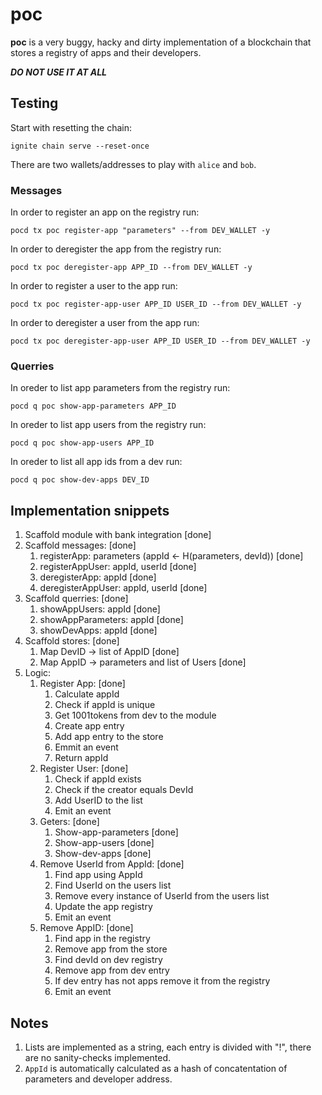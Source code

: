 # poc
**poc** is a very buggy, hacky and dirty implementation of a blockchain that stores a registry of apps and their developers.

***DO NOT USE IT AT ALL***

## Testing
Start with resetting the chain:
```
ignite chain serve --reset-once
```

There are two wallets/addresses to play with `alice` and `bob`.

### Messages
In order to register an app on the registry run:
```
pocd tx poc register-app "parameters" --from DEV_WALLET -y
```

In order to deregister the app from the registry run:
```
pocd tx poc deregister-app APP_ID --from DEV_WALLET -y
```

In order to register a user to the app run:
```
pocd tx poc register-app-user APP_ID USER_ID --from DEV_WALLET -y
```

In order to deregister a user from the app run:
```
pocd tx poc deregister-app-user APP_ID USER_ID --from DEV_WALLET -y
```

### Querries
In oreder to list app parameters from the registry run:
```
pocd q poc show-app-parameters APP_ID
```

In oreder to list app users from the registry run:
```
pocd q poc show-app-users APP_ID
```

In oreder to list all app ids from a dev run:
```
pocd q poc show-dev-apps DEV_ID
```

## Implementation snippets
1. Scaffold module with bank integration [done]
2. Scaffold messages: [done]
    1. registerApp: parameters (appId <- H(parameters, devId)) [done] 
    2. registerAppUser: appId, userId [done]
    3. deregisterApp: appId [done]
    4. deregisterAppUser: appId, userId [done]
3. Scaffold querries: [done]
    1. showAppUsers: appId [done]
    2. showAppParameters: appId [done]
    3. showDevApps: appId [done]
3. Scaffold stores: [done]
    1. Map DevID -> list of AppID [done]
    2. Map AppID -> parameters and list of Users [done]
4. Logic:
    1. Register App: [done]
        1. Calculate appId
        2. Check if appId is unique
        3. Get 1001tokens from dev to the module
        4. Create app entry
        5. Add app entry to the store
        6. Emmit an event
        7. Return appId
    2. Register User: [done]
        1. Check if appId exists
        2. Check if the creator equals DevId
        3. Add UserID to the list
        4. Emit an event
    3. Geters: [done]
        1. Show-app-parameters [done]
        2. Show-app-users [done]
        3. Show-dev-apps [done]
    4. Remove UserId from AppId: [done]
        1. Find app using AppId
        2. Find UserId on the users list
        3. Remove every instance of UserId from the users list
        4. Update the app registry
        5. Emit an event
    5. Remove AppID: [done]
        1. Find app in the registry
        2. Remove app from the store
        3. Find devId on dev registry
        4. Remove app from dev entry
        5. If dev entry has not apps remove it from the registry
        6. Emit an event

## Notes
1. Lists are implemented as a string, each entry is divided with "!", there are no sanity-checks implemented.
2. `AppId` is automatically calculated as a hash of concatentation of parameters and developer address.
